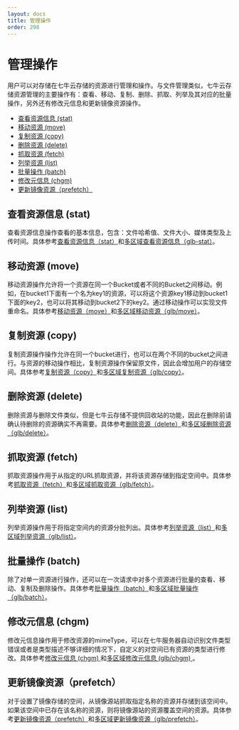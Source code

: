 ```yaml
---
layout: docs
title: 管理操作
order: 298
---
```


<a id="rs-manage"></a>
# 管理操作

用户可以对存储在七牛云存储的资源进行管理和操作。与文件管理类似，七牛云存储资源管理的主要操作有：查看、移动、复制、删除、抓取、列举及其对应的批量操作，另外还有修改元信息和更新镜像资源操作。

- [查看资源信息 (stat)](#stat)
- [移动资源 (move)](#move)
- [复制资源 (copy)](#copy)
- [删除资源 (delete)](#delete)
- [抓取资源 (fetch)](#fetch)
- [列举资源 (list)](#list)
- [批量操作 (batch)](#batch)
- [修改元信息 (chgm)](#chgm)
- [更新镜像资源（prefetch）](#prefetch)


<a id="stat"></a>
## 查看资源信息 (stat)

查看资源信息操作查看的基本信息，包含：文件哈希值、文件大小、媒体类型及上传时间。具体参考[查看资源信息（stat）](/docs/v6/api/reference/rs/stat.html)和[多区域查看资源信息（glb-stat）](/docs/v6/api/reference/glb-rs/stat.html)。


<a id="move"></a>
## 移动资源 (move)

移动资源操作允许将一个资源在同一个Bucket或者不同的Bucket之间移动。例如，在bucket1下面有一个名为key1的资源，可以将这个资源key1移动到bucket1下面的key2，也可以将其移动到bucket2下的key2。通过移动操作可以实现文件重命名。具体参考[移动资源（move）](/docs/v6/api/reference/rs/move.html)和[多区域移动资源（glb/move）](/docs/v6/api/reference/glb-rs/move.html)。

<a id="copy"></a>
## 复制资源 (copy)

复制资源操作操作允许在同一个bucket进行，也可以在两个不同的bucket之间进行。与资源的移动操作相比，复制资源操作保留原文件，因此会增加用户的存储空间。具体参考[复制资源（copy）](/docs/v6/api/reference/rs/copy.html)和[多区域复制资源（glb/copy）](/docs/v6/api/reference/glb-rs/copy.html)。

<a id="delete"></a>
## 删除资源 (delete)

删除资源与删除文件类似，但是七牛云存储不提供回收站的功能，因此在删除前请确认待删除的资源确实不再需要。具体参考[删除资源（delete）](/docs/v6/api/reference/rs/delete.html)和[多区域删除资源（glb/delete）](/docs/v6/api/reference/glb-rs/delete.html)。

<a id="fetch"></a>
## 抓取资源 (fetch)

抓取资源操作用于从指定的URL抓取资源，并将该资源存储到指定空间中。具体参考[抓取资源（fetch）](/docs/v6/api/reference/rs/fetch.html)和[多区域抓取资源（glb/fetch）](/docs/v6/api/reference/glb-rs/fetch.html)。

<a id="list"></a>
## 列举资源 (list)
列举资源操作用于将指定空间内的资源分批列出。具体参考[列举资源（list）](/docs/v6/api/reference/rs/list.html)和[多区域列举资源（glb/list）](/docs/v6/api/reference/glb-rs/list.html)。

<a id="batch"></a>
## 批量操作 (batch)

除了对单一资源进行操作，还可以在一次请求中对多个资源进行批量的查看、移动、复制及删除操作。具体参考[批量操作（batch）](/docs/v6/api/reference/rs/batch.html)和[多区域批量操作（glb/batch）](/docs/v6/api/reference/glb-rs/batch.html)。

<a id="chgm"></a>
## 修改元信息 (chgm)

修改元信息操作用于修改资源的mimeType，可以在七牛服务器自动识别文件类型错误或者是类型描述不够详细的情况下，自定义的对空间已有资源的类型进行修改。具体参考[修改元信息 (chgm) ](/docs/v6/api/reference/rs/chgm.html)和[多区域修改元信息 (glb/chgm) ](/docs/v6/api/reference/glb-rs/chgm.html)。


<a id="prefetch"></a>
## 更新镜像资源（prefetch）

对于设置了镜像存储的空间，从镜像源站抓取指定名称的资源并存储到该空间中。如果该空间中已存在该名称的资源，则将镜像源站的资源覆盖空间的资源。具体参考[更新镜像资源（prefetch）](/docs/v6/api/reference/rs/prefetch.html)和[多区域更新镜像资源（glb/prefetch）](/docs/v6/api/reference/glb-rs/prefetch.html)。

